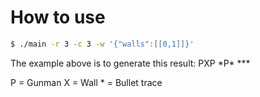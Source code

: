# How to use

```sh
$ ./main -r 3 -c 3 -w '{"walls":[[0,1]]}'
```

The example above is to generate this result:
PXP
\*P\*
\*\*\*

P = Gunman
X = Wall
\* = Bullet trace
